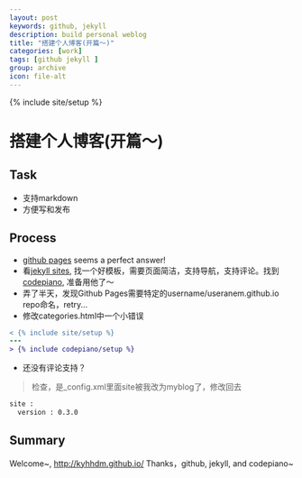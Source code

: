 ```yaml
---
layout: post
keywords: github, jekyll
description: build personal weblog 
title: "搭建个人博客(开篇～)"
categories: [work]
tags: [github jekyll ]
group: archive
icon: file-alt
---
```

{% include site/setup %}


# 搭建个人博客(开篇～)

## Task
* 支持markdown
* 方便写和发布

## Process
* [github pages][1] seems a perfect answer!
* 看[jekyll sites][3], 找一个好模板，需要页面简洁，支持导航，支持评论。找到[codepiano][2], 准备用他了～
* 弄了半天，发现Github Pages需要特定的username/useranem.github.io repo命名，retry...
* 修改categories.html中一个小错误
```diff
< {% include site/setup %}
---
> {% include codepiano/setup %}
```
* 还没有评论支持？
>检查，是_config.xml里面site被我改为myblog了，修改回去
```xml
site :
  version : 0.3.0
```


## Summary
Welcome~, http://kyhhdm.github.io/
Thanks，github, jekyll, and codepiano~


[1]: http://www.ruanyifeng.com/blog/2012/08/blogging_with_jekyll.html "搭建一个免费的，无限流量的Blog----github Pages和Jekyll入门"
[2]: http://codepiano.github.io/ "个人博客,powered by jekyll && bootstrap"
[3]: https://github.com/jekyll/jekyll/wiki/Sites "jekyll sites"
